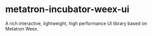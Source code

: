 # metatron-incubator-weex-ui
A rich interactive, lightweight, high performance UI library based on Metatron Weex.
